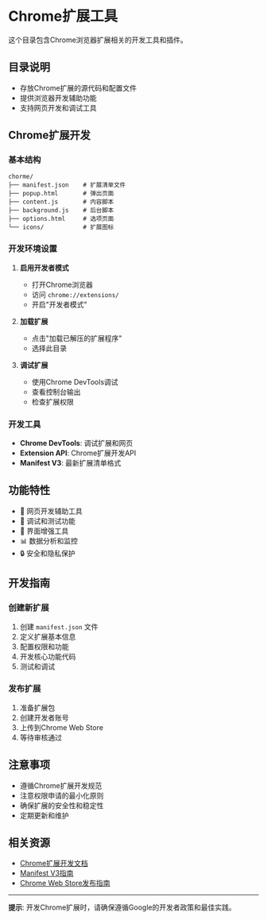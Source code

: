 # Chrome扩展工具

这个目录包含Chrome浏览器扩展相关的开发工具和插件。

## 目录说明

- 存放Chrome扩展的源代码和配置文件
- 提供浏览器开发辅助功能
- 支持网页开发和调试工具

## Chrome扩展开发

### 基本结构
```
chorme/
├── manifest.json    # 扩展清单文件
├── popup.html       # 弹出页面
├── content.js       # 内容脚本
├── background.js    # 后台脚本
├── options.html     # 选项页面
└── icons/           # 扩展图标
```

### 开发环境设置

1. **启用开发者模式**
   - 打开Chrome浏览器
   - 访问 `chrome://extensions/`
   - 开启"开发者模式"

2. **加载扩展**
   - 点击"加载已解压的扩展程序"
   - 选择此目录

3. **调试扩展**
   - 使用Chrome DevTools调试
   - 查看控制台输出
   - 检查扩展权限

### 开发工具

- **Chrome DevTools**: 调试扩展和网页
- **Extension API**: Chrome扩展开发API
- **Manifest V3**: 最新扩展清单格式

## 功能特性

- 🔧 网页开发辅助工具
- 🐛 调试和测试功能
- 🎨 界面增强工具
- 📊 数据分析和监控
- 🔒 安全和隐私保护

## 开发指南

### 创建新扩展
1. 创建 `manifest.json` 文件
2. 定义扩展基本信息
3. 配置权限和功能
4. 开发核心功能代码
5. 测试和调试

### 发布扩展
1. 准备扩展包
2. 创建开发者账号
3. 上传到Chrome Web Store
4. 等待审核通过

## 注意事项

- 遵循Chrome扩展开发规范
- 注意权限申请的最小化原则
- 确保扩展的安全性和稳定性
- 定期更新和维护

## 相关资源

- [Chrome扩展开发文档](https://developer.chrome.com/docs/extensions/)
- [Manifest V3指南](https://developer.chrome.com/docs/extensions/mv3/)
- [Chrome Web Store发布指南](https://developer.chrome.com/docs/webstore/)

---

**提示**: 开发Chrome扩展时，请确保遵循Google的开发者政策和最佳实践。
